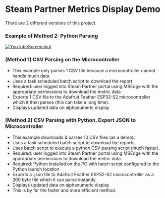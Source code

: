 # Steam Partner Metrics Display Demo
There are 2 different versions of this project.

### Example of Method 2: Python Parsing
[![YouTubeScreenshot](https://user-images.githubusercontent.com/49322231/233665179-78a3840d-c494-4081-a876-9f877222ab74.PNG)](https://www.youtube.com/watch?v=sdJcgPCqKFE)

### (Method 1) CSV Parsing on the Microcontroller
- This example only parses 1 CSV file because a microcontroller cannot handle much data. 
- Uses a task scheduled batch script to download the report
- Required: user logged into Steam Partner portal using MSEdge with the appropriate permissions to download the metric data
- Exports 1 CSV file to the Adafruit Feather ESP32-S2 microcontroller which it then parses (this can take a long time).
- Displays updated data on alphanumeric display

### (Method 2) CSV Parsing with Python, Export JSON to Microcontroller
- This example downloads & parses 10 CSV files (as a demo). 
- Uses a task scheduled batch script to download the reports
- Uses batch script to execute a python CSV parsing script (much faster).
- Required: user logged into Steam Partner portal using MSEdge with the appropriate permissions to download the metric data
- Required: Python installed on the PC with batch script configured to the Python launch location
- Exports a .json file to Adafruit Feather ESP32-S2 microcontroller as a 200 byte file which it can parse instantly.
- Displays updated data on alphanumeric display
- This is by far the faster and more efficient method.

